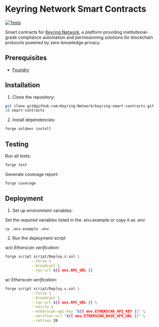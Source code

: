 # Keyring Network Smart Contracts

[![Tests](https://github.com/keyring-network/smart-contracts/actions/workflows/ci.yml/badge.svg)](https://github.com/keyring-network/smart-contracts/actions/workflows/test.yml)

Smart contracts for [Keyring Network](https://www.keyring.network/), a platform providing institutional-grade compliance automation and permissioning solutions for blockchain protocols powered by zero-knowledge privacy.

## Prerequisites

- [Foundry](https://book.getfoundry.sh/getting-started/installation)

## Installation

1. Clone the repository:

```bash
git clone git@github.com:Keyring-Network/keyring-smart-contracts.git
cd smart-contracts
```

2. Install dependencies:

```bash
forge soldeer install
```

## Testing

Run all tests:

```bash
forge test
```

Generate coverage report:

```bash
forge coverage
```

## Deployment

1. Set up environment variables:

Set the required variables listed in the .env.example or copy it as .env

```bash
cp .env.example .env
```

2. Run the deployment script

_w/o Etherscan verification:_

```bash
forge script script/Deploy.s.sol \
            --force \
            --broadcast \
            --rpc-url ${{ env.RPC_URL }}
```

_w/ Etherscan verification:_

```bash
forge script script/Deploy.s.sol \
            --force \
            --broadcast \
            --rpc-url ${{ env.RPC_URL }} \
            --verify \
            --etherscan-api-key "${{ env.ETHERSCAN_API_KEY }}" \
            --verifier-url "${{ env.ETHERSCAN_BASE_API_URL }}" \
            --retries 20
```
